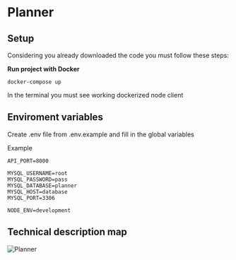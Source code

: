 # Planner

## Setup

Considering you already downloaded the code you must follow these steps:

**Run project with Docker**

```
docker-compose up
```

In the terminal you must see working dockerized node client

## Enviroment variables

Create .env file from .env.example and fill in the global variables

Example

```
API_PORT=8000

MYSQL_USERNAME=root
MYSQL_PASSWORD=pass
MYSQL_DATABASE=planner
MYSQL_HOST=database
MYSQL_PORT=3306

NODE_ENV=development
```

## Technical description map

![Planner](https://user-images.githubusercontent.com/39725714/119777574-0c5f1e00-becf-11eb-87fa-096573a8fd1d.png)
